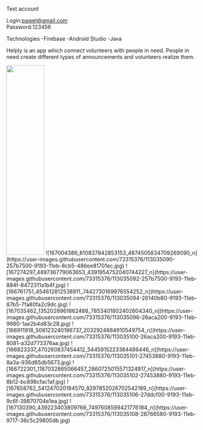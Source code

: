 Test account

Login:pawel@gmail.com  
Password:123456

Technologies
-Firebase
-Android Studio
-Java

Helply is an app which connect volunteers with people in need. 
People in need create different types of announcements and volunteers
realize them.

<img src="https://user-images.githubusercontent.com/73315376/113035087-24e2de80-9193-11eb-8843-d8df2405af5d.jpg" width="100" height="500">
![167004386_810837842853153_4874505834709269090_n](https://user-images.githubusercontent.com/73315376/113035090-257b7500-9193-11eb-8cb5-486ee81701ec.jpg)
![167274297_489736779063653_4391954752040744227_n](https://user-images.githubusercontent.com/73315376/113035092-257b7500-9193-11eb-884f-8472311a1b4f.jpg)
![166761751_454612812538911_7442730169976554252_n](https://user-images.githubusercontent.com/73315376/113035094-26140b80-9193-11eb-87b5-7fa80fa2c9dc.jpg)
![167035462_1352028961862488_7853401802402604340_n](https://user-images.githubusercontent.com/73315376/113035096-26aca200-9193-11eb-9680-1ae2b4d83c28.jpg)
![166911918_508123240196737_2032924884910549754_n](https://user-images.githubusercontent.com/73315376/113035100-26aca200-9193-11eb-8081-a32d773376aa.jpg)
![166823337_470260837454412_5445915223384486446_n](https://user-images.githubusercontent.com/73315376/113035101-27453880-9193-11eb-8a3a-936d85db5673.jpg)
![166722301_1187032865066457_2860725015571324917_n](https://user-images.githubusercontent.com/73315376/113035102-27453880-9193-11eb-8b12-bc898cfac1af.jpg)
![167658762_541247020184570_8297852026702542189_n](https://user-images.githubusercontent.com/73315376/113035106-27ddcf00-9193-11eb-9c6f-39870704e1ea.jpg)
![167130390_439223403809769_7497608599421776184_n](https://user-images.githubusercontent.com/73315376/113035108-28766580-9193-11eb-9717-36c5c29800db.jpg)
